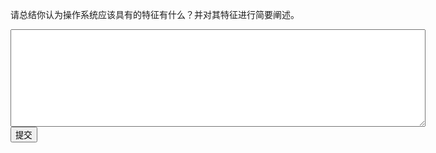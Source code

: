 请总结你认为操作系统应该具有的特征有什么？并对其特征进行简要阐述。
<div class="active-code">
<textarea rows="10" cols="80"></textarea>
<div><input class="action-submit" type="submit" value="提交"/></div>
</div>